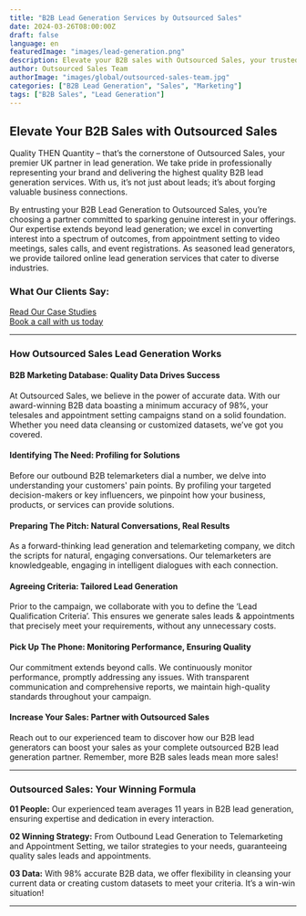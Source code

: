 ```yaml
---
title: "B2B Lead Generation Services by Outsourced Sales"
date: 2024-03-26T08:00:00Z
draft: false
language: en
featuredImage: "images/lead-generation.png"
description: Elevate your B2B sales with Outsourced Sales, your trusted partner in lead generation. Discover how our expert team ensures quality over quantity, delivering meaningful business connections for your brand.
author: Outsourced Sales Team
authorImage: "images/global/outsourced-sales-team.jpg"
categories: ["B2B Lead Generation", "Sales", "Marketing"]
tags: ["B2B Sales", "Lead Generation"]
---
```


## Elevate Your B2B Sales with Outsourced Sales

Quality THEN Quantity – that’s the cornerstone of Outsourced Sales, your premier UK partner in lead generation. We take pride in professionally representing your brand and delivering the highest quality B2B lead generation services. With us, it’s not just about leads; it’s about forging valuable business connections.

By entrusting your B2B Lead Generation to Outsourced Sales, you’re choosing a partner committed to sparking genuine interest in your offerings. Our expertise extends beyond lead generation; we excel in converting interest into a spectrum of outcomes, from appointment setting to video meetings, sales calls, and event registrations. As seasoned lead generators, we provide tailored online lead generation services that cater to diverse industries.

### What Our Clients Say:

[Read Our Case Studies](#)  
[Book a call with us today](#)

---

### How Outsourced Sales Lead Generation Works

#### B2B Marketing Database: Quality Data Drives Success

At Outsourced Sales, we believe in the power of accurate data. With our award-winning B2B data boasting a minimum accuracy of 98%, your telesales and appointment setting campaigns stand on a solid foundation. Whether you need data cleansing or customized datasets, we’ve got you covered.

#### Identifying The Need: Profiling for Solutions

Before our outbound B2B telemarketers dial a number, we delve into understanding your customers' pain points. By profiling your targeted decision-makers or key influencers, we pinpoint how your business, products, or services can provide solutions.

#### Preparing The Pitch: Natural Conversations, Real Results

As a forward-thinking lead generation and telemarketing company, we ditch the scripts for natural, engaging conversations. Our telemarketers are knowledgeable, engaging in intelligent dialogues with each connection.

#### Agreeing Criteria: Tailored Lead Generation

Prior to the campaign, we collaborate with you to define the ‘Lead Qualification Criteria’. This ensures we generate sales leads & appointments that precisely meet your requirements, without any unnecessary costs.

#### Pick Up The Phone: Monitoring Performance, Ensuring Quality

Our commitment extends beyond calls. We continuously monitor performance, promptly addressing any issues. With transparent communication and comprehensive reports, we maintain high-quality standards throughout your campaign.

#### Increase Your Sales: Partner with Outsourced Sales

Reach out to our experienced team to discover how our B2B lead generators can boost your sales as your complete outsourced B2B lead generation partner. Remember, more B2B sales leads mean more sales!

---

### Outsourced Sales: Your Winning Formula

**01 People:** Our experienced team averages 11 years in B2B lead generation, ensuring expertise and dedication in every interaction.

**02 Winning Strategy:** From Outbound Lead Generation to Telemarketing and Appointment Setting, we tailor strategies to your needs, guaranteeing quality sales leads and appointments.

**03 Data:** With 98% accurate B2B data, we offer flexibility in cleansing your current data or creating custom datasets to meet your criteria. It’s a win-win situation!

---

